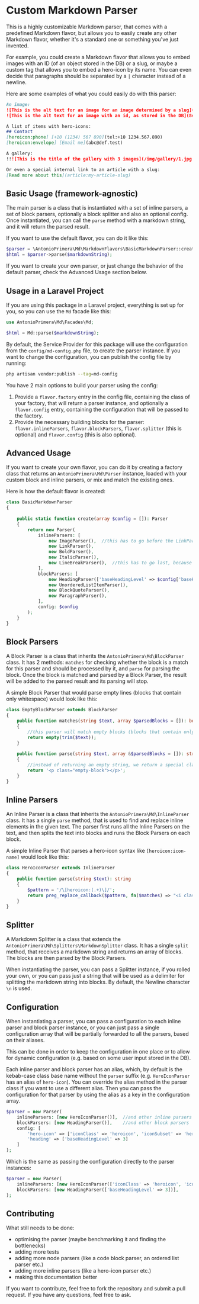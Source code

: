 # Custom Markdown Parser

This is a highly customizable Markdown parser, that comes with a predefined Markdown flavor, but allows you to easily create any
other Markdown flavor, whether it's a standard one or something you've just invented.

For example, you could create a Markdown flavor that allows you to embed images with an ID (of an object stored in the DB) or a slug,
or maybe a custom tag that allows you to embed a hero-icon by its name. You can even decide that paragraphs should be separated
by a `|` character instead of a newline.

Here are some examples of what you could easily do with this parser:

```markdown
An image:
![This is the alt text for an image for an image determined by a slug](welcome-image)
![This is the alt text for an image with an id, as stored in the DB](840)

A list of items with hero-icons:
## Contact
[heroicon:phone] [+10 (1234) 567 890](tel:+10 1234.567.890)
[heroicon:envelope] [Email me](abc@def.test)

A gallery:
!!![This is the title of the gallery with 3 images](/img/gallery/1.jpg | /img/gallery/2.jpg | /img/gallery/3.jpg)

Or even a special internal link to an article with a slug:
[Read more about this](article:my-article-slug)
```

## Basic Usage (framework-agnostic)

The main parser is a class that is instantiated with a set of inline parsers, a set of block parsers, optionally
a block splitter and also an optional config. Once instantiated, you can call the `parse` method with a
markdown string, and it will return the parsed result.

If you want to use the default flavor, you can do it like this:

```php
$parser = \AntonioPrimera\Md\MarkdownFlavors\BasicMarkdownParser::create();
$html = $parser->parse($markdownString);
```

If you want to create your own parser, or just change the behavior of the default parser, check the Advanced Usage section below.

## Usage in a Laravel Project

If you are using this package in a Laravel project, everything is set up for you, so you can use the `Md` facade like this:

```php
use AntonioPrimera\Md\Facades\Md;

$html = Md::parse($markdownString);
```

By default, the Service Provider for this package will use the configuration from the `config/md-config.php` file, to create
the parser instance. If you want to change the configuration, you can publish the config file by running:

```bash
php artisan vendor:publish --tag=md-config
```

You have 2 main options to build your parser using the config:

1. Provide a `flavor.factory` entry in the config file, containing the class of your factory, that will return a parser instance, and optionally a `flavor.config` entry, containing the configuration that will be passed to the factory.
2. Provide the necessary building blocks for the parser: `flavor.inlineParsers`, `flavor.blockParsers`, `flavor.splitter` (this is optional) and `flavor.config` (this is also optional).

## Advanced Usage

If you want to create your own flavor, you can do it by creating a factory class that returns an `AntonioPrimera\Md\Parser`
instance, loaded with your custom block and inline parsers, or mix and match the existing ones.

Here is how the default flavor is created:

```php
class BasicMarkdownParser
{
	
	public static function create(array $config = []): Parser
	{
		return new Parser(
			inlineParsers: [
				new ImageParser(),	//this has to go before the LinkParser, because it uses a similar syntax
				new LinkParser(),
				new BoldParser(),
				new ItalicParser(),
				new LineBreakParser(),	//this has to go last, because other parsers may use "|" in their syntax
			],
			blockParsers: [
				new HeadingParser(['baseHeadingLevel' => $config['baseHeadingLevel'] ?? 2]),
				new UnorderedListItemParser(),
				new BlockQuoteParser(),
				new ParagraphParser(),
			],
			config: $config
		);
	}
}
```

## Block Parsers

A Block Parser is a class that inherits the `AntonioPrimera\Md\BlockParser` class. It has 2 methods: `matches` for checking
whether the block is a match for this parser and should be processed by it, and `parse` for parsing the block. Once the block
is matched and parsed by a Block Parser, the result will be added to the parsed result and its parsing will stop.

A simple Block Parser that would parse empty lines (blocks that contain only whitespace) would look like this:

```php
class EmptyBlockParser extends BlockParser
{
	public function matches(string $text, array $parsedBlocks = []): bool
	{
	    //this parser will match empty blocks (blocks that contain only whitespace)
		return empty(trim($text));
	}
	
	public function parse(string $text, array &$parsedBlocks = []): string|MarkdownBlock|null
	{
	    //instead of returning an empty string, we return a special class that will be styled with CSS
		return '<p class="empty-block"></p>';
	}
}
```

## Inline Parsers

An Inline Parser is a class that inherits the `AntonioPrimera\Md\InlineParser` class. It has a single `parse` method,
that is used to find and replace inline elements in the given text. The parser first runs all the Inline Parsers on the
text, and then splits the text into blocks and runs the Block Parsers on each block.

A simple Inline Parser that parses a hero-icon syntax like `[heroicon:icon-name]` would look like this:

```php
class HeroIconParser extends InlineParser
{
	public function parse(string $text): string
    {
        $pattern = '/\[heroicon:(.+)\]/';
        return preg_replace_callback($pattern, fn($matches) => "<i class='heroicon heroicon-$matches[1]'></i>", $text);
    }
}
```

## Splitter

A Markdown Splitter is a class that extends the `AntonioPrimera\Md\Splitters\MarkdownSplitter` class. It has a single
`split` method, that receives a markdown string and returns an array of blocks. The blocks are then parsed by the Block Parsers.

When instantiating the parser, you can pass a Splitter instance, if you rolled your own, or you can pass just a string
that will be used as a delimiter for splitting the markdown string into blocks. By default, the Newline character `\n` is used.

## Configuration

When instantiating a parser, you can pass a configuration to each inline parser and block parser instance, or you can just
pass a single configuration array that will be partially forwarded to all the parsers, based on their aliases.

This can be done in order to keep the configuration in one place or to allow for dynamic configuration (e.g. based on some user
input stored in the DB).

Each inline parser and block parser has an alias, which, by default is the kebab-case class base name without the `parser`
suffix (e.g. `HeroIconParser` has an alias of `hero-icon`). You can override the alias method in the parser class if you want
to use a different alias. Then you can pass the configuration for that parser by using the alias as a key in the configuration array.

```php
$parser = new Parser(
    inlineParsers: [new HeroIconParser()],  //and other inline parsers
    blockParsers: [new HeadingParser()],    //and other block parsers
    config: [
        'hero-icon' => ['iconClass' => 'heroicon', 'iconSubset' => 'heroicon-solid'],
        'heading' => ['baseHeadingLevel' => 3]
    ]
);
```

Which is the same as passing the configuration directly to the parser instances:

```php
$parser = new Parser(
    inlineParsers: [new HeroIconParser(['iconClass' => 'heroicon', 'iconSubset' => 'heroicon-solid'])],
    blockParsers: [new HeadingParser(['baseHeadingLevel' => 3])],
);
```

## Contributing

What still needs to be done:
- optimising the parser (maybe benchmarking it and finding the bottlenecks)
- adding more tests
- adding more node parsers (like a code block parser, an ordered list parser etc.)
- adding more inline parsers (like a hero-icon parser etc.)
- making this documentation better

If you want to contribute, feel free to fork the repository and submit a pull request. If you have any questions, feel free to ask.